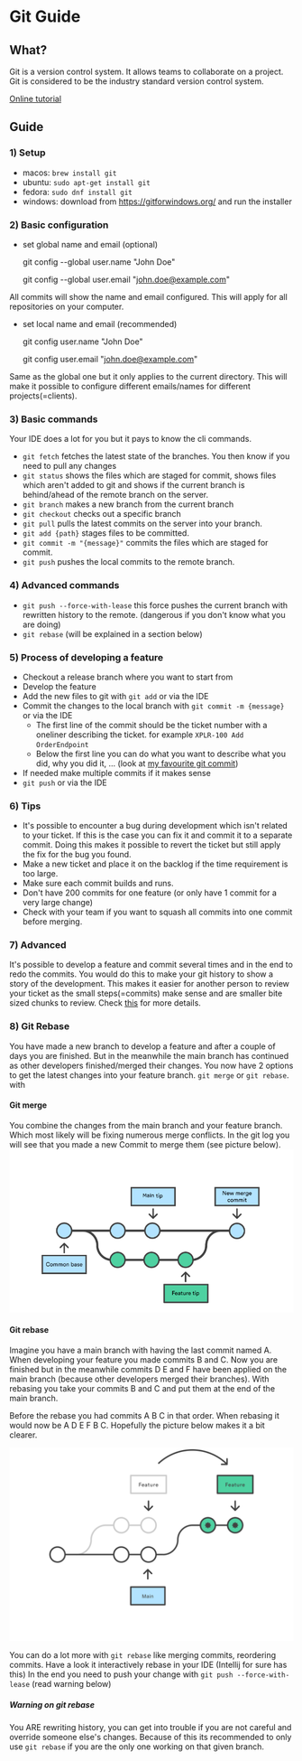 # Git Guide

## What?
Git is a version control system. 
It allows teams to collaborate on a project. Git is considered to be the industry standard 
version control system.

[Online tutorial](https://learngitbranching.js.org/)

## Guide

### 1) Setup
* macos: `brew install git`
* ubuntu: `sudo apt-get install git`
* fedora: `sudo dnf install git`
* windows: download from https://gitforwindows.org/ and run the installer

### 2) Basic configuration
* set global name and email (optional)


    git config --global user.name "John Doe"


    git config --global user.email "john.doe@example.com"


All commits will show the name and email configured. This will apply for all repositories on your computer.

* set local name and email (recommended)
    

    git config user.name "John Doe"


    git config user.email "john.doe@example.com"

Same as the global one but it only applies to the current directory.
This will make it possible to configure different emails/names for different projects(=clients).

### 3) Basic commands
Your IDE does a lot for you but it pays to know the cli commands.

* `git fetch` fetches the latest state of the branches. You then know if you need to pull any changes
* `git status` shows the files which are staged for commit, shows files which aren't added to git and shows if the current branch is behind/ahead of the remote branch on the server.
* `git branch` makes a new branch from the current branch
* `git checkout` checks out a specific branch
* `git pull` pulls the latest commits on the server into your branch.
* `git add {path}` stages files to be committed.
* `git commit -m "{message}"` commits the files which are staged for commit.
* `git push` pushes the local commits to the remote branch.

### 4) Advanced commands
* `git push --force-with-lease` this force pushes the current branch with rewritten history to the remote. (dangerous if you don't know what you are doing)
* `git rebase` (will be explained in a section below)

### 5) Process of developing a feature
* Checkout a release branch where you want to start from
* Develop the feature
* Add the new files to git with `git add` or via the IDE
* Commit the changes to the local branch with `git commit -m {message}` or via the IDE
  * The first line of the commit should be the ticket number with a oneliner describing the ticket. for example `XPLR-100 Add OrderEndpoint`
  * Below the first line you can do what you want to describe what you did, why you did it, ... (look at [my favourite git commit](https://dhwthompson.com/2019/my-favourite-git-commit))
* If needed make multiple commits if it makes sense
* `git push` or via the IDE

### 6) Tips
* It's possible to encounter a bug during development which isn't related to your ticket. If this is the case you can fix it and commit it to a separate commit. Doing this makes it possible to revert the ticket but still apply the fix for the bug you found.
* Make a new ticket and place it on the backlog if the time requirement is too large.
* Make sure each commit builds and runs.
* Don't have 200 commits for one feature (or only have 1 commit for a very large change)
* Check with your team if you want to squash all commits into one commit before merging.

### 7) Advanced
It's possible to develop a feature and commit several times and in the end to redo the commits.
You would do this to make your git history to show a story of the development.
This makes it easier for another person to review your ticket as the small steps(=commits) make sense and are smaller bite sized chunks to review.
Check [this](https://github.blog/2022-06-30-write-better-commits-build-better-projects/) for more details.

### 8) Git Rebase
You have made a new branch to develop a feature and after a couple of days you are finished.
But in the meanwhile the main branch has continued as other developers finished/merged their changes.
You now have 2 options to get the latest changes into your feature branch.
`git merge` or `git rebase`. with 

#### Git merge
You combine the changes from the main branch and your feature branch. Which most likely will be fixing numerous merge conflicts.
In the git log you will see that you made a new Commit to merge them (see picture below).
![merge](images/merge.png)

#### Git rebase
Imagine you have a main branch with having the last commit named A. When developing your feature you made commits B and C.
Now you are finished but in the meanwhile commits D E and F have been applied on the main branch (because other developers merged their branches).
With rebasing you take your commits B and C and put them at the end of the main branch.

Before the rebase you had commits A B C in that order. When rebasing it would now be A D E F B C. Hopefully the picture below makes it a bit clearer.


![alt text](images/rebase.svg)

You can do a lot more with `git rebase` like merging commits, reordering commits. Have a look it interactively rebase in your IDE (Intellij for sure has this)
In the end you need to push your change with `git push --force-with-lease` (read warning below)

##### Warning on git rebase
You ARE rewriting history, you can get into trouble if you are not careful and override someone else's changes. Because of this its recommended to only
use `git rebase` if you are the only one working on that given branch.
